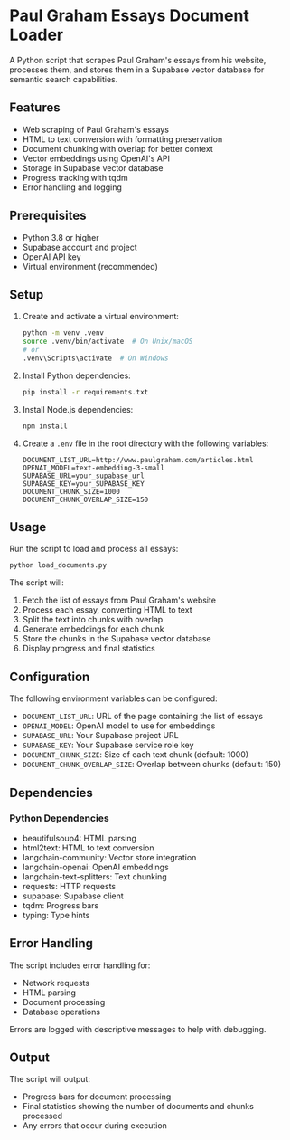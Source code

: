 # Paul Graham Essays Document Loader

A Python script that scrapes Paul Graham's essays from his website, processes them, and stores them in a Supabase vector database for semantic search capabilities.

## Features

- Web scraping of Paul Graham's essays
- HTML to text conversion with formatting preservation
- Document chunking with overlap for better context
- Vector embeddings using OpenAI's API
- Storage in Supabase vector database
- Progress tracking with tqdm
- Error handling and logging

## Prerequisites

- Python 3.8 or higher
- Supabase account and project
- OpenAI API key
- Virtual environment (recommended)

## Setup

1. Create and activate a virtual environment:
   ```bash
   python -m venv .venv
   source .venv/bin/activate  # On Unix/macOS
   # or
   .venv\Scripts\activate  # On Windows
   ```

2. Install Python dependencies:
   ```bash
   pip install -r requirements.txt
   ```

3. Install Node.js dependencies:
   ```bash
   npm install
   ```

4. Create a `.env` file in the root directory with the following variables:
   ```
   DOCUMENT_LIST_URL=http://www.paulgraham.com/articles.html
   OPENAI_MODEL=text-embedding-3-small
   SUPABASE_URL=your_supabase_url
   SUPABASE_KEY=your_SUPABASE_KEY
   DOCUMENT_CHUNK_SIZE=1000
   DOCUMENT_CHUNK_OVERLAP_SIZE=150
   ```

## Usage

Run the script to load and process all essays:
```bash
python load_documents.py
```

The script will:
1. Fetch the list of essays from Paul Graham's website
2. Process each essay, converting HTML to text
3. Split the text into chunks with overlap
4. Generate embeddings for each chunk
5. Store the chunks in the Supabase vector database
6. Display progress and final statistics

## Configuration

The following environment variables can be configured:

- `DOCUMENT_LIST_URL`: URL of the page containing the list of essays
- `OPENAI_MODEL`: OpenAI model to use for embeddings
- `SUPABASE_URL`: Your Supabase project URL
- `SUPABASE_KEY`: Your Supabase service role key
- `DOCUMENT_CHUNK_SIZE`: Size of each text chunk (default: 1000)
- `DOCUMENT_CHUNK_OVERLAP_SIZE`: Overlap between chunks (default: 150)

## Dependencies

### Python Dependencies
- beautifulsoup4: HTML parsing
- html2text: HTML to text conversion
- langchain-community: Vector store integration
- langchain-openai: OpenAI embeddings
- langchain-text-splitters: Text chunking
- requests: HTTP requests
- supabase: Supabase client
- tqdm: Progress bars
- typing: Type hints

## Error Handling

The script includes error handling for:
- Network requests
- HTML parsing
- Document processing
- Database operations

Errors are logged with descriptive messages to help with debugging.

## Output

The script will output:
- Progress bars for document processing
- Final statistics showing the number of documents and chunks processed
- Any errors that occur during execution